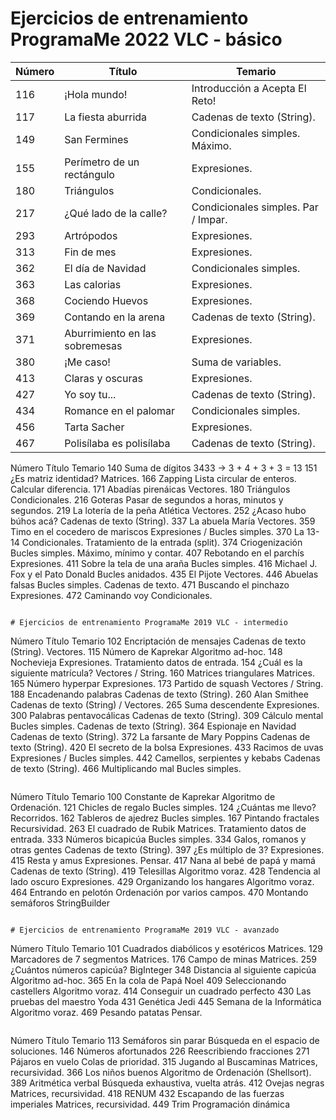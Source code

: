 
# Ejercicios de entrenamiento ProgramaMe 2022 VLC - básico


| Número  | Título  | Temario| 
|---------|---------|--------|
| 116 |¡Hola mundo! | Introducción a Acepta El Reto!|
| 117 | La fiesta aburrida | Cadenas de texto (String).|
| 149 | San Fermines | Condicionales simples. Máximo.|
| 155 | Perímetro de un rectángulo |Expresiones.|
| 180 | Triángulos| Condicionales.|
| 217 | ¿Qué lado de la calle? |Condicionales simples. Par / Impar.|
| 293 | Artrópodos |Expresiones.|
| 313 | Fin de mes |Expresiones.|
| 362 | El día de Navidad |Condicionales simples.|
| 363 | Las calorias |Expresiones.|
| 368 | Cociendo Huevos| Expresiones.|
| 369 | Contando en la arena |Cadenas de texto (String).|
| 371 | Aburrimiento en las sobremesas |Expresiones.|
| 380 | ¡Me caso!| Suma de variables.|
| 413 | Claras y oscuras |Expresiones.|
| 427 | Yo soy tu... |Cadenas de texto (String).|
| 434 | Romance en el palomar| Condicionales simples.|
| 456 | Tarta Sacher| Expresiones.|
| 467 | Polisílaba es polisílaba| Cadenas de texto (String).|

Número Título Temario
140 Suma de dígitos 3433 → 3 + 4 + 3 + 3 = 13
151 ¿Es matriz identidad? Matrices.
166 Zapping Lista circular de enteros. Calcular diferencia.
171 Abadı́as pirenáicas Vectores.
180 Triángulos Condicionales.
216 Goteras Pasar de segundos a horas, minutos y segundos.
219 La lotería de la peña Atlética Vectores.
252 ¿Acaso hubo búhos acá? Cadenas de texto (String).
337 La abuela Marı́a Vectores.
359 Timo en el cocedero de mariscos Expresiones / Bucles simples.
370 La 13-14 Condicionales. Tratamiento de la entrada (split).
374 Criogenización Bucles simples. Máximo, mínimo y contar.
407 Rebotando en el parchís Expresiones.
411 Sobre la tela de una araña Bucles simples.
416 Michael J. Fox y el Pato Donald Bucles anidados.
435 El Pijote Vectores.
446 Abuelas falsas Bucles simples. Cadenas de texto.
471 Buscando el pinchazo Expresiones.
472 Caminando voy Condicionales.
```

# Ejercicios de entrenamiento ProgramaMe 2019 VLC - intermedio

```
Número Título Temario
102 Encriptación de mensajes Cadenas de texto (String). Vectores.
115 Número de Kaprekar Algoritmo ad-hoc.
148 Nochevieja Expresiones. Tratamiento datos de entrada.
154 ¿Cuál es la siguiente matrícula? Vectores / String.
160 Matrices triangulares Matrices.
165 Número hyperpar Expresiones.
173 Partido de squash Vectores / String.
188 Encadenando palabras Cadenas de texto (String).
260 Alan Smithee Cadenas de texto (String) / Vectores.
265 Suma descendente Expresiones.
300 Palabras pentavocálicas Cadenas de texto (String).
309 Cálculo mental Bucles simples. Cadenas de texto (String).
364 Espionaje en Navidad Cadenas de texto (String).
372 La farsante de Mary Poppins Cadenas de texto (String).
420 El secreto de la bolsa Expresiones.
433 Racimos de uvas Expresiones / Bucles simples.
442 Camellos, serpientes y kebabs Cadenas de texto (String).
466 Multiplicando mal Bucles simples.
```
```
Número Título Temario
100 Constante de Kaprekar Algoritmo de Ordenación.
121 Chicles de regalo Bucles simples.
124 ¿Cuántas me llevo? Recorridos.
162 Tableros de ajedrez Bucles simples.
167 Pintando fractales Recursividad.
263 El cuadrado de Rubik Matrices. Tratamiento datos de entrada.
333 Números bicapicúa Bucles simples.
334 Galos, romanos y otras gentes Cadenas de texto (String).
397 ¿Es múltiplo de 3? Expresiones.
415 Resta y amus Expresiones. Pensar.
417 Nana al bebé de papá y mamá Cadenas de texto (String).
419 Telesillas Algoritmo voraz.
428 Tendencia al lado oscuro Expresiones.
429 Organizando los hangares Algoritmo voraz.
464 Entrando en pelotón Ordenación por varios campos.
470 Montando semáforos StringBuilder
```

# Ejercicios de entrenamiento ProgramaMe 2019 VLC - avanzado

```
Número Título Temario
101 Cuadrados diabólicos y esotéricos Matrices.
129 Marcadores de 7 segmentos Matrices.
176 Campo de minas Matrices.
259 ¿Cuántos números capicúa? BigInteger
348 Distancia al siguiente capicúa Algoritmo ad-hoc.
365 En la cola de Papá Noel
409 Seleccionando castellers Algoritmo voraz.
414 Conseguir un cuadrado perfecto
430 Las pruebas del maestro Yoda
431 Genética Jedi
445 Semana de la Informática Algoritmo voraz.
469 Pesando patatas Pensar.

```
```

Número Título Temario
113 Semáforos sin parar Búsqueda en el espacio de soluciones.
146 Números afortunados
226 Reescribiendo fracciones
271 Pájaros en vuelo Colas de prioridad.
315 Jugando al Buscaminas Matrices, recursividad.
366 Los niños buenos Algoritmo de Ordenación (Shellsort).
389 Aritmética verbal Búsqueda exhaustiva, vuelta atrás.
412 Ovejas negras Matrices, recursividad.
418 RENUM
432 Escapando de las fuerzas imperiales Matrices, recursividad.
449 Trim Programación dinámica


